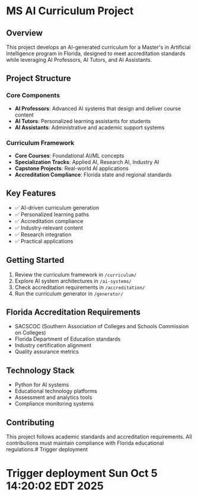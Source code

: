 # MS AI Curriculum Project

## Overview
This project develops an AI-generated curriculum for a Master's in Artificial Intelligence program in Florida, designed to meet accreditation standards while leveraging AI Professors, AI Tutors, and AI Assistants.

## Project Structure

### Core Components
- **AI Professors**: Advanced AI systems that design and deliver course content
- **AI Tutors**: Personalized learning assistants for students
- **AI Assistants**: Administrative and academic support systems

### Curriculum Framework
- **Core Courses**: Foundational AI/ML concepts
- **Specialization Tracks**: Applied AI, Research AI, Industry AI
- **Capstone Projects**: Real-world AI applications
- **Accreditation Compliance**: Florida state and regional standards

## Key Features
- ✅ AI-driven curriculum generation
- ✅ Personalized learning paths
- ✅ Accreditation compliance
- ✅ Industry-relevant content
- ✅ Research integration
- ✅ Practical applications

## Getting Started
1. Review the curriculum framework in `/curriculum/`
2. Explore AI system architectures in `/ai-systems/`
3. Check accreditation requirements in `/accreditation/`
4. Run the curriculum generator in `/generator/`

## Florida Accreditation Requirements
- SACSCOC (Southern Association of Colleges and Schools Commission on Colleges)
- Florida Department of Education standards
- Industry certification alignment
- Quality assurance metrics

## Technology Stack
- Python for AI systems
- Educational technology platforms
- Assessment and analytics tools
- Compliance monitoring systems

## Contributing
This project follows academic standards and accreditation requirements. All contributions must maintain compliance with Florida educational regulations.# Trigger deployment
# Trigger deployment Sun Oct  5 14:20:02 EDT 2025
